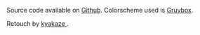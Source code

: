  Source code available on <a target="_blank" href="https://github.com/sinapinto/react-typing-test">Github</a>.
 Colorscheme used is <a target="_blank" href="https://github.com/morhetz/gruvbox">Gruvbox</a>.

 Retouch by <a target="_blank" href="https://github.com/kyakaze/react_typing_test_retouch"> kyakaze </a>.